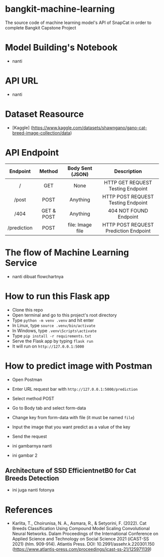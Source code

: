 # bangkit-machine-learning

The source code of machine learning model's API of SnapCat in order to complete Bangkit Capstone Project

# Model Building's Notebook
- nanti

# API URL
- nanti

# Dataset Reasource
- [Kaggle] (https://www.kaggle.com/datasets/shawngano/gano-cat-breed-image-collection/data)

# API Endpoint
|   Endpoint   |   Method   | Body Sent (JSON) |              Description              |
|   :------:   | :--------: | :--------------: | :-----------------------------------: |
|      /       |     GET    |       None       |   HTTP GET REQUEST Testing Endpoint   |
|    /post     |    POST    |     Anything     |   HTTP POST REQUEST Testing Endpoint  |
|    /404      | GET & POST |     Anything     |         404 NOT FOUND Endpoint        |
| /prediction  |    POST    | file: Image file | HTTP POST REQUEST Prediction Endpoint |

# The flow of Machine Learning Service
- nanti dibuat flowchartnya

# How to run this Flask app
- Clone this repo
- Open terminal and go to this project's root directory
- Type `python -m venv .venv` and hit enter
- In Linux, type `source .venv/bin/activate`
- In Windows, type `.venv\Scripts\activate`
- Type `pip install -r requirements.txt`
- Serve the Flask app by typing `flask run`
- It will run on `http://127.0.0.1:5000`

# How to predict image with Postman
- Open Postman
- Enter URL request bar with `http://127.0.0.1:5000/prediction`
- Select method POST
- Go to Body tab and select form-data
- Change key from form-data with file (it must be named `file`)
- Input the image that you want predict as a value of the key
- Send the request

- ini gambarnya nanti
- ini gambar 2

## Architecture of SSD EfficientnetB0 for Cat Breeds Detection
- ini juga nanti fotonya

# References
- Karlita, T., Choirunisa, N. A., Asmara, R., & Setyorini, F. (2022). Cat Breeds Classification Using Compound Model Scaling Convolutional Neural Networks. Dalam Proceedings of the International Conference on Applied Science and Technology on Social Science 2021 (iCAST-SS 2021) (hlm. 909-914). Atlantis Press. DOI: 10.2991/assehr.k.220301.150 (https://www.atlantis-press.com/proceedings/icast-ss-21/125971139)
